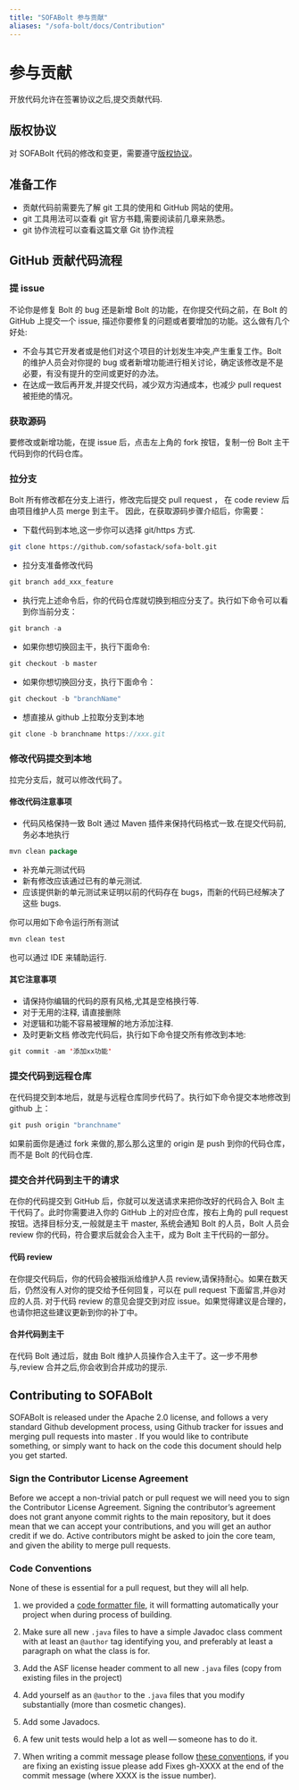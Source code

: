 ```yaml
---
title: "SOFABolt 参与贡献"
aliases: "/sofa-bolt/docs/Contribution"
---
```

# 参与贡献

开放代码允许在签署协议之后,提交贡献代码.

## 版权协议

对 SOFABolt 代码的修改和变更，需要遵守[版权协议](https://github.com/sofastack/sofa-bolt/blob/master/LICENSE)。

## 准备工作

- 贡献代码前需要先了解 git 工具的使用和 GitHub 网站的使用。
- git 工具用法可以查看 git 官方书籍,需要阅读前几章来熟悉。
- git 协作流程可以查看这篇文章 Git 协作流程

## GitHub 贡献代码流程

### 提 issue

不论你是修复 Bolt 的 bug 还是新增 Bolt 的功能，在你提交代码之前，在 Bolt 的 GitHub 上提交一个 issue, 描述你要修复的问题或者要增加的功能。这么做有几个好处:

- 不会与其它开发者或是他们对这个项目的计划发生冲突,产生重复工作。Bolt 的维护人员会对你提的 bug 或者新增功能进行相关讨论，确定该修改是不是必要，有没有提升的空间或更好的办法。
- 在达成一致后再开发,并提交代码，减少双方沟通成本，也减少 pull request 被拒绝的情况。

### 获取源码

要修改或新增功能，在提 issue 后，点击左上角的 fork 按钮，复制一份 Bolt 主干代码到你的代码仓库。

### 拉分支

Bolt 所有修改都在分支上进行，修改完后提交 pull request ， 在 code review 后由项目维护人员 merge 到主干。
因此，在获取源码步骤介绍后，你需要：

* 下载代码到本地,这一步你可以选择 git/https 方式.

```bash
git clone https://github.com/sofastack/sofa-bolt.git
```

* 拉分支准备修改代码

```java
git branch add_xxx_feature
```

* 执行完上述命令后，你的代码仓库就切换到相应分支了。执行如下命令可以看到你当前分支：

```java
git branch -a
```

* 如果你想切换回主干，执行下面命令:

```java
git checkout -b master
```

* 如果你想切换回分支，执行下面命令：

```java
git checkout -b "branchName"
```

* 想直接从 github 上拉取分支到本地

```java
git clone -b branchname https://xxx.git
```

### 修改代码提交到本地

拉完分支后，就可以修改代码了。

#### 修改代码注意事项

* 代码风格保持一致
Bolt 通过 Maven 插件来保持代码格式一致.在提交代码前,务必本地执行

```java
mvn clean package
```

* 补充单元测试代码
* 新有修改应该通过已有的单元测试.
* 应该提供新的单元测试来证明以前的代码存在 bugs，而新的代码已经解决了这些 bugs.

你可以用如下命令运行所有测试

```java
mvn clean test
```

也可以通过 IDE 来辅助运行.

#### 其它注意事项

* 请保持你编辑的代码的原有风格,尤其是空格换行等.
* 对于无用的注释, 请直接删除
* 对逻辑和功能不容易被理解的地方添加注释.
* 及时更新文档
修改完代码后，执行如下命令提交所有修改到本地:

```java
git commit -am '添加xx功能'
```

### 提交代码到远程仓库

在代码提交到本地后，就是与远程仓库同步代码了。执行如下命令提交本地修改到 github 上：

```java
git push origin "branchname"
```

如果前面你是通过 fork 来做的,那么那么这里的 origin 是 push 到你的代码仓库，而不是 Bolt 的代码仓库.

### 提交合并代码到主干的请求

在你的代码提交到 GitHub 后，你就可以发送请求来把你改好的代码合入 Bolt 主干代码了。此时你需要进入你的 GitHub 上的对应仓库，按右上角的 pull request 按钮。选择目标分支,一般就是主干 master,
系统会通知 Bolt 的人员，Bolt 人员会 review 你的代码，符合要求后就会合入主干，成为 Bolt 主干代码的一部分。

#### 代码 review

在你提交代码后，你的代码会被指派给维护人员 review,请保持耐心。如果在数天后，仍然没有人对你的提交给予任何回复，可以在 pull request 下面留言,并@对应的人员.
对于代码 review 的意见会提交到对应 issue。如果觉得建议是合理的，也请你把这些建议更新到你的补丁中。

#### 合并代码到主干

在代码 Bolt 通过后，就由 Bolt 维护人员操作合入主干了。这一步不用参与,review 合并之后,你会收到合并成功的提示.

## Contributing to SOFABolt

SOFABolt is released under the Apache 2.0 license, and follows a very
standard Github development process, using Github tracker for issues and
merging pull requests into master . If you would like to contribute something, 
or simply want to hack on the code this document should help you get started.

### Sign the Contributor License Agreement

Before we accept a non-trivial patch or pull request we will need you to 
sign the Contributor License Agreement. Signing the contributor’s agreement 
does not grant anyone commit rights to the main repository, but it does mean 
that we can accept your contributions, and you will get an author credit if 
we do. Active contributors might be asked to join the core team, and given 
the ability to merge pull requests.

### Code Conventions

None of these is essential for a pull request, but they will all help. 

1. we provided a [code formatter file](AlipayFormatter.xml), it will formatting
automatically your project when during process of building.

2. Make sure all new `.java` files to have a simple Javadoc class comment 
with at least an `@author` tag identifying you, and preferably at least a 
paragraph on what the class is for.

3. Add the ASF license header comment to all new `.java` files (copy from existing files in the project)

4. Add yourself as an `@author` to the `.java` files that you modify substantially (more than cosmetic changes).

5. Add some Javadocs.

6. A few unit tests would help a lot as well — someone has to do it.

7. When writing a commit message please follow [these conventions](https://tbaggery.com/2008/04/19/a-note-about-git-commit-messages.html), if 
you are fixing an existing issue please add Fixes gh-XXXX at the end 
of the commit message (where XXXX is the issue number).
